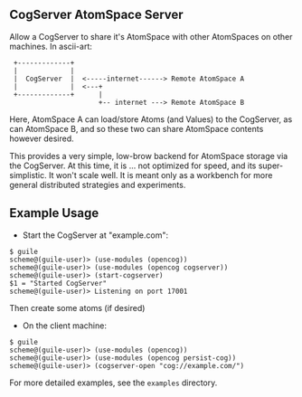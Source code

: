 
CogServer AtomSpace Server
--------------------------
Allow a CogServer to share it's AtomSpace with other AtomSpaces on
other machines. In ascii-art:

```
 +-------------+
 |             |
 |  CogServer  |  <-----internet------> Remote AtomSpace A
 |             |  <---+
 +-------------+      |
                      +-- internet ---> Remote AtomSpace B

```

Here, AtomSpace A can load/store Atoms (and Values) to the CogServer,
as can AtomSpace B, and so these two can share AtomSpace contents
however desired.

This provides a very simple, low-brow backend for AtomSpace storage
via the CogServer. At this time, it is ... not optimized for speed,
and its super-simplistic. It won't scale well. It is meant only as
a workbench for more general distributed strategies and experiments.

Example Usage
-------------

* Start the CogServer at "example.com":
```
$ guile
scheme@(guile-user)> (use-modules (opencog))
scheme@(guile-user)> (use-modules (opencog cogserver))
scheme@(guile-user)> (start-cogserver)
$1 = "Started CogServer"
scheme@(guile-user)> Listening on port 17001
```
Then create some atoms (if desired)

* On the client machine:
```
$ guile
scheme@(guile-user)> (use-modules (opencog))
scheme@(guile-user)> (use-modules (opencog persist-cog))
scheme@(guile-user)> (cogserver-open "cog://example.com/")
```

For more detailed examples, see the `examples` directory.
